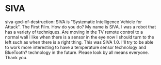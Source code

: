 SIVA
====

siva-god-of-destruction: SIVA is "Systematic Intelligence Vehicle for Attack". The First Film. How do you do? My name is SIVA. I was a robot that has a variety of techniques. Are moving in the TV remote control to a normal wall I like when there is a sensor in the eye now I should turn to the left such as when there is a right thing. This was SIVA 1.0. I'll try to be able to work more interesting to have a temperature sensor technology and BlueTooth? technology in the future. Please look by all means everyone. Thank you.
